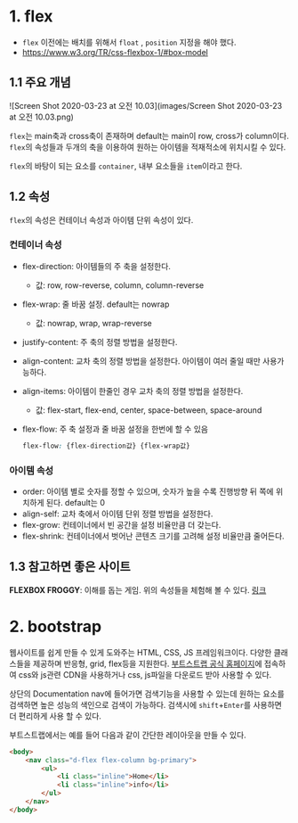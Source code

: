 # 1. flex

* `flex` 이전에는 배치를 위해서 `float` , `position` 지정을 해야 했다.
* https://www.w3.org/TR/css-flexbox-1/#box-model



## 1.1 주요 개념

![Screen Shot 2020-03-23 at 오전 10.03](images/Screen Shot 2020-03-23 at 오전 10.03.png)

`flex`는 main축과 cross축이 존재하며 default는 main이 row, cross가 column이다. `flex`의 속성들과 두개의 축을 이용하여 원하는 아이템을 적재적소에 위치시킬 수 있다.

`flex`의 바탕이 되는 요소를 `container`, 내부 요소들을 `item`이라고 한다.



## 1.2 속성

`flex`의 속성은 컨테이너 속성과 아이템 단위 속성이 있다.



### 컨테이너 속성

- flex-direction: 아이템들의 주 축을 설정한다. 

  - 값: row, row-reverse, column, column-reverse

- flex-wrap: 줄 바꿈 설정. default는 nowrap

  - 값: nowrap, wrap, wrap-reverse

- justify-content: 주 축의 정렬 방법을 설정한다.

- align-content: 교차 축의 정렬 방법을 설정한다. 아이템이 여러 줄일 때만 사용가능하다.

- align-items: 아이템이 한줄인 경우 교차 축의 정렬 방법을 설정한다.

  - 값: flex-start, flex-end, center, space-between, space-around

- flex-flow: 주 축 설정과 줄 바꿈 설정을 한번에 할 수 있음

  ```css
  flex-flow: {flex-direction값} {flex-wrap값}
  ```



### 아이템 속성

- order: 아이템 별로 숫자를 정할 수 있으며, 숫자가 높을 수록 진행방향 뒤 쪽에 위치하게 된다. default는 0
- align-self: 교차 축에서 아이템 단위 정렬 방법을 설정한다.
- flex-grow:  컨테이너에서 빈 공간을 설정 비율만큼 더 갖는다.
- flex-shrink: 컨테이너에서 벗어난 콘텐츠 크기를 고려해 설정 비율만큼 줄어든다.



## 1.3 참고하면 좋은 사이트

**FLEXBOX FROGGY**: 이해를 돕는 게임. 위의 속성들을 체험해 볼 수 있다. [링크](https://flexboxfroggy.com/#ko)



# 2. bootstrap

웹사이트를 쉽게 만들 수 있게 도와주는 HTML, CSS, JS 프레임워크이다. 다양한 클래스들을 제공하며 반응형, grid, flex등을 지원한다. [부트스트랩 공식 홈페이지](https://getbootstrap.com/)에 접속하여 css와 js관련 CDN을 사용하거나 css, js파일을 다운로드 받아 사용할 수 있다.

상단의 Documentation nav에 들어가면 검색기능을 사용할 수 있는데 원하는 요소를 검색하면 높은 성능의 색인으로 검색이 가능하다. 검색시에 `shift`+`Enter`를 사용하면 더 편리하게 사용 할 수 있다.

부트스트랩에서는 예를 들어 다음과 같이 간단한 레이아웃을 만들 수 있다.

```html
<body>
    <nav class="d-flex flex-column bg-primary">
        <ul>
            <li class="inline">Home</li>
            <li class="inline">info</li>
        </ul>
    </nav>
</body>
```

